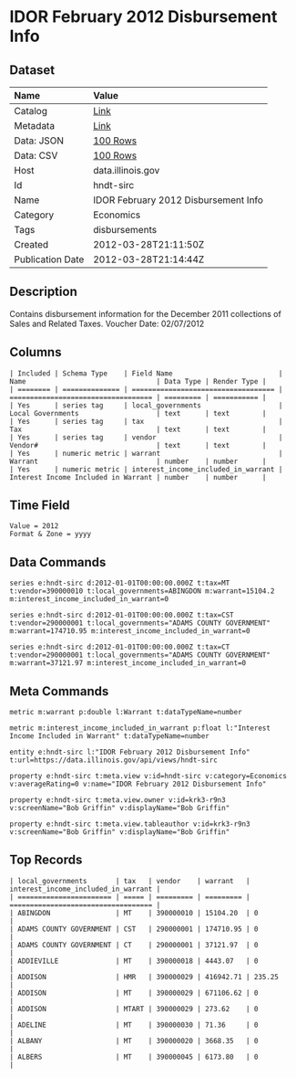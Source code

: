 # IDOR February 2012 Disbursement Info

## Dataset

| Name | Value |
| :--- | :---- |
| Catalog | [Link](https://catalog.data.gov/dataset/idor-february-2012-disbursement-info-c250d) |
| Metadata | [Link](https://data.illinois.gov/api/views/hndt-sirc) |
| Data: JSON | [100 Rows](https://data.illinois.gov/api/views/hndt-sirc/rows.json?max_rows=100) |
| Data: CSV | [100 Rows](https://data.illinois.gov/api/views/hndt-sirc/rows.csv?max_rows=100) |
| Host | data.illinois.gov |
| Id | hndt-sirc |
| Name | IDOR February 2012 Disbursement Info |
| Category | Economics |
| Tags | disbursements |
| Created | 2012-03-28T21:11:50Z |
| Publication Date | 2012-03-28T21:14:44Z |

## Description

Contains disbursement information for the December 2011 collections of Sales and Related Taxes. Voucher Date: 02/07/2012

## Columns

```ls
| Included | Schema Type    | Field Name                          | Name                                | Data Type | Render Type |
| ======== | ============== | =================================== | =================================== | ========= | =========== |
| Yes      | series tag     | local_governments                   | Local Governments                   | text      | text        |
| Yes      | series tag     | tax                                 | Tax                                 | text      | text        |
| Yes      | series tag     | vendor                              | Vendor#                             | text      | text        |
| Yes      | numeric metric | warrant                             | Warrant                             | number    | number      |
| Yes      | numeric metric | interest_income_included_in_warrant | Interest Income Included in Warrant | number    | number      |
```

## Time Field

```ls
Value = 2012
Format & Zone = yyyy
```

## Data Commands

```ls
series e:hndt-sirc d:2012-01-01T00:00:00.000Z t:tax=MT t:vendor=390000010 t:local_governments=ABINGDON m:warrant=15104.2 m:interest_income_included_in_warrant=0

series e:hndt-sirc d:2012-01-01T00:00:00.000Z t:tax=CST t:vendor=290000001 t:local_governments="ADAMS COUNTY GOVERNMENT" m:warrant=174710.95 m:interest_income_included_in_warrant=0

series e:hndt-sirc d:2012-01-01T00:00:00.000Z t:tax=CT t:vendor=290000001 t:local_governments="ADAMS COUNTY GOVERNMENT" m:warrant=37121.97 m:interest_income_included_in_warrant=0
```

## Meta Commands

```ls
metric m:warrant p:double l:Warrant t:dataTypeName=number

metric m:interest_income_included_in_warrant p:float l:"Interest Income Included in Warrant" t:dataTypeName=number

entity e:hndt-sirc l:"IDOR February 2012 Disbursement Info" t:url=https://data.illinois.gov/api/views/hndt-sirc

property e:hndt-sirc t:meta.view v:id=hndt-sirc v:category=Economics v:averageRating=0 v:name="IDOR February 2012 Disbursement Info"

property e:hndt-sirc t:meta.view.owner v:id=krk3-r9n3 v:screenName="Bob Griffin" v:displayName="Bob Griffin"

property e:hndt-sirc t:meta.view.tableauthor v:id=krk3-r9n3 v:screenName="Bob Griffin" v:displayName="Bob Griffin"
```

## Top Records

```ls
| local_governments       | tax   | vendor    | warrant   | interest_income_included_in_warrant | 
| ======================= | ===== | ========= | ========= | =================================== | 
| ABINGDON                | MT    | 390000010 | 15104.20  | 0                                   | 
| ADAMS COUNTY GOVERNMENT | CST   | 290000001 | 174710.95 | 0                                   | 
| ADAMS COUNTY GOVERNMENT | CT    | 290000001 | 37121.97  | 0                                   | 
| ADDIEVILLE              | MT    | 390000018 | 4443.07   | 0                                   | 
| ADDISON                 | HMR   | 390000029 | 416942.71 | 235.25                              | 
| ADDISON                 | MT    | 390000029 | 671106.62 | 0                                   | 
| ADDISON                 | MTART | 390000029 | 273.62    | 0                                   | 
| ADELINE                 | MT    | 390000030 | 71.36     | 0                                   | 
| ALBANY                  | MT    | 390000020 | 3668.35   | 0                                   | 
| ALBERS                  | MT    | 390000045 | 6173.80   | 0                                   | 
```